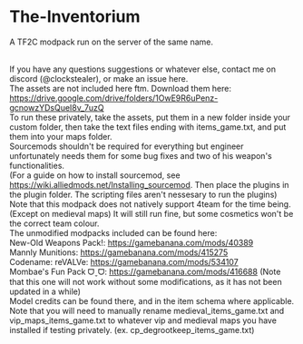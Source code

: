 # The-Inventorium
A TF2C modpack run on the server of the same name.

<br>If you have any questions suggestions or whatever else, contact me on discord (@clockstealer), or make an issue here.
<br>The assets are not included here ftm. Download them here: https://drive.google.com/drive/folders/1OwE9R6uPenz-gcnowzYDsQueI8v_7uzQ
<br>To run these privately, take the assets, put them in a new folder inside your custom folder, then take the text files ending with items_game.txt, and put them into your maps folder.
<br>Sourcemods shouldn't be required for everything but engineer unfortunately needs them for some bug fixes and two of his weapon's functionalities.
<br>(For a guide on how to install sourcemod, see https://wiki.alliedmods.net/Installing_sourcemod. Then place the plugins in the plugin folder. The scripting files aren't nessesary to run the plugins)
<br>Note that this modpack does not natively support 4team for the time being. (Except on medieval maps) It will still run fine, but some cosmetics won't be the correct team colour.
<br>The unmodified modpacks included can be found here:
<br>New-Old Weapons Pack!: https://gamebanana.com/mods/40389
<br>Mannly Munitions: https://gamebanana.com/mods/415275
<br>Codename: reVALVe: https://gamebanana.com/mods/534107
<br>Mombae's Fun Pack ᗜˬᗜ: https://gamebanana.com/mods/416688 (Note that this one will not work without some modifications, as it has not been updated in a while)
<br>Model credits can be found there, and in the item schema where applicable.
<br>Note that you will need to manually rename medieval_items_game.txt and vip_maps_items_game.txt to whatever vip and medieval maps you have installed if testing privately. (ex. cp_degrootkeep_items_game.txt)
